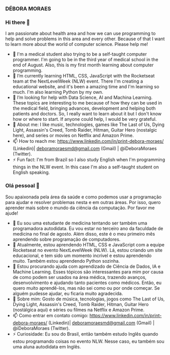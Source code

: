 ### DÉBORA MORAES

### Hi there 👋
I am passionate about health area and how we can use programming to help and solve problems in this area and every other. Because of that I want to learn more about the world of computer science. Please help me!
- 🔭 I'm a medical student also trying to be a self-taught computer programmer. I'm going to be in the third year of medical school in the end of August. Also, this is my first month learning about computer programming.
- 🌱 I’m currently learning HTML, CSS, JavaScript with the Rocketseat team at the NextLevelWeek (NLW) event. There I'm creating a educational website, and it's been a amazing time and I'm learning so much. I'm also learning Python by my own.
- 🤔 I’m looking for help with Data Science, AI and Machina Learning. These topics are interesting to me because of how they can be used in the medical field, bringing advances, development and helping both patients and doctors. So, I really want to learn about it but I don't know how or where to start. If anyone could help, I would be very grateful.
- 💬 About me: I like music, technologies, games like The Last of Us, Dying Light, Assassin's Creed, Tomb Raider, Hitman, Guitar Hero (nostalgic here), and series or movies on Netflix and Amazon Prime.
- 📫 How to reach me: https://www.linkedin.com/in/print-debora-moraes/ (Linkedin)| deboramoraesmd@gmail.com (Gmail) | @iDeboraMoraes (Twitter).
- ⚡ Fun fact: I'm from Brazil so I also study English when I'm programming things in the NLW event. In this case I'm also a self-taught student on English speaking.

### Olá pessoal 👋
Sou apaixonada pela área da saúde e como podemos usar a programação para ajudar e resolver problemas nesta e em outras áreas. Por isso, quero aprender mais sobre o mundo da ciência da computação. Por favor me ajude!
- 🔭 Eu sou uma estudante de medicina tentando ser também uma programadora autodidata. Eu vou estar no terceiro ano da faculdade de medicina no final de agosto. Além disso, este é o meu primeiro mês aprendendo sobre programação de computadores.
- 🌱 Atualmente, estou aprendendo HTML, CSS e JavaScript com a equipe Rocketseat no evento NextLevelWeek (NLW). Lá, estou criando um site educacional, e tem sido um momento incrível e estou aprendendo muito. Também estou aprendendo Python sozinha.
- 🤔 Estou procurando ajuda com aprendizado de Ciência de Dados, IA e Machine Learning. Esses tópicos são interessantes para mim por causa de como podem ser usados na área médica, trazendo avanços, desenvolvimento e ajudando tanto pacientes como médicos. Então, eu quero muito aprendê-los, mas não sei como ou por onde começar. Se alguém pudesse ajudar, eu ficaria muito agradecida.
- 💬 Sobre mim: Gosto de música, tecnologias, jogos como The Last of Us, Dying Light, Assassin's Creed, Tomb Raider, Hitman, Guitar Hero (nostálgica aqui) e séries ou filmes na Netflix e Amazon Prime.
- 📫 Como entrar em contato comigo: https://www.linkedin.com/in/print-debora-moraes/ (Linkedin)| deboramoraesmd@gmail.com (Gmail) | @iDeboraMoraes (Twitter).
- ⚡ Curiosidade: Eu sou do Brasil, então também estudo Inglês quando estou programando coisas no evento NLW. Nesse caso, eu também sou uma aluna autodidata em Inglês.
